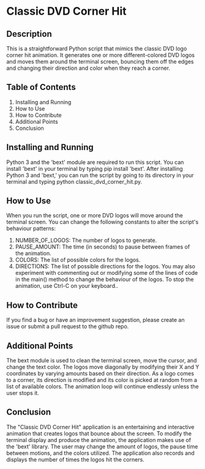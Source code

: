 # **Classic DVD Corner Hit**

## Description
This is a straightforward Python script that mimics the classic DVD logo corner hit animation. It generates one or more different-colored DVD logos and moves them around the terminal screen, bouncing them off the edges and changing their direction and color when they reach a corner.

## Table of Contents
1.	Installing and Running
2.	How to Use
3.	How to Contribute
4.	Additional Points
5.	Conclusion

## Installing and Running
Python 3 and the 'bext' module are required to run this script. You can install 'bext' in your terminal by typing pip install 'bext'.
After installing Python 3 and 'bext,' you can run the script by going to its directory in your terminal and typing python classic_dvd_corner_hit.py.

## How to Use
When you run the script, one or more DVD logos will move around the terminal screen. You can change the following constants to alter the script's behaviour patterns:
1.	NUMBER_OF_LOGOS: The number of logos to generate.
2.	PAUSE_AMOUNT: The time (in seconds) to pause between frames of the animation.
3.	COLORS: The list of possible colors for the logos.
4.	DIRECTIONS: The list of possible directions for the logos.
You may also experiment with commenting out or modifying some of the lines of code in the main() method to change the behaviour of the logos.
To stop the animation, use Ctrl-C on your keyboard..

## How to Contribute
If you find a bug or have an improvement suggestion, please create an issue or submit a pull request to the github repo.

## Additional Points
The bext module is used to clean the terminal screen, move the cursor, and change the text color.
The logos move diagonally by modifying their X and Y coordinates by varying amounts based on their direction.
As a logo comes to a corner, its direction is modified and its color is picked at random from a list of available colors.
The animation loop will continue endlessly unless the user stops it.

## Conclusion
The "Classic DVD Corner Hit" application is an entertaining and interactive animation that creates logos that bounce about the screen. To modify the terminal display and produce the animation, the application makes use of the 'bext' library. The user may change the amount of logos, the pause time between motions, and the colors utilized. The application also records and displays the number of times the logos hit the corners.
